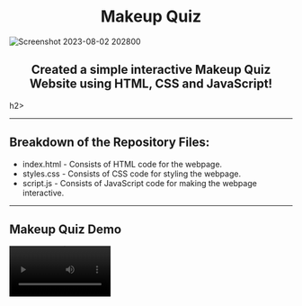 <h1 align="center"> Makeup Quiz </h1>

![Screenshot 2023-08-02 202800](https://github.com/desireedmello/Makeup-Quiz/assets/76941265/c4e84d14-d646-439d-90be-1a5487a7b138)

<h2 align="center"> Created a simple interactive Makeup Quiz Website using HTML, CSS and JavaScript! </h2>h2>

---

## Breakdown of the Repository Files:

- index.html - Consists of HTML code for the webpage.
- styles.css - Consists of CSS code for styling the webpage.
- script.js - Consists of JavaScript code for making the webpage interactive.

---

## Makeup Quiz Demo

<video src='https://github.com/desireedmello/Makeup-Quiz/assets/76941265/071eb393-1694-40ab-b9fa-8bbc169fde8f' width=180/>




